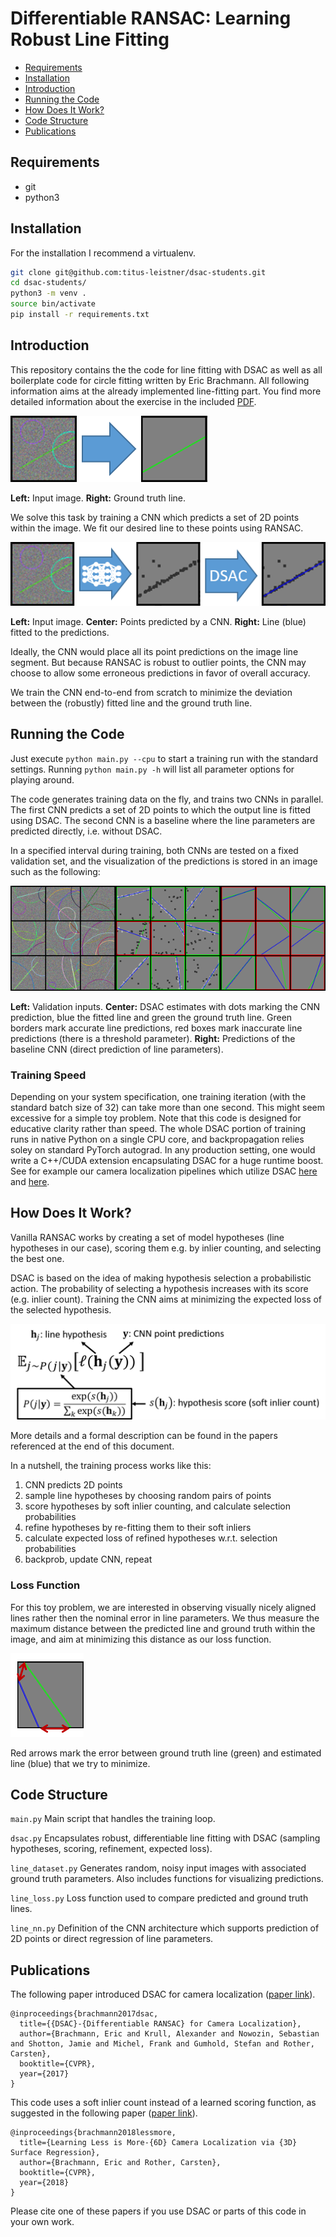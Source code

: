 # Differentiable RANSAC: Learning Robust Line Fitting

- [Requirements](#requirements)
- [Installation](#installation)
- [Introduction](#introduction)
- [Running the Code](#running-the-code)
- [How Does It Work?](#how-does-it-work)
- [Code Structure](#code-structure)
- [Publications](#publications)

## Requirements
* git
* python3

## Installation

For the installation I recommend a virtualenv.
```sh
git clone git@github.com:titus-leistner/dsac-students.git
cd dsac-students/
python3 -m venv .
source bin/activate
pip install -r requirements.txt
```

## Introduction

This repository contains the the code for line fitting with DSAC as well as all boilerplate code for circle fitting written by Eric Brachmann. 
All following information aims at the already implemented line-fitting part.
You find more detailed information about the exercise in the included [PDF](./task.pdf).

![Input and desired output.](./images/task.png)

**Left:** Input image. **Right:** Ground truth line.

We solve this task by training a CNN which predicts a set of 2D points within the image. 
We fit our desired line to these points using RANSAC.

![DSAC line fitting.](./images/dsac.png)

**Left:** Input image. **Center:** Points predicted by a CNN. **Right:** Line (blue) fitted to the predictions.

Ideally, the CNN would place all its point predictions on the image line segment.
But because RANSAC is robust to outlier points, the CNN may choose to allow some erroneous predictions in favor of overall accuracy. 

We train the CNN end-to-end from scratch to minimize the deviation between the (robustly) fitted line and the ground truth line.

## Running the Code

Just execute `python main.py --cpu` to start a training run with the standard settings. 
Running `python main.py -h` will list all parameter options for playing around.

The code generates training data on the fly, and trains two CNNs in parallel. 
The first CNN predicts a set of 2D points to which the output line is fitted using DSAC.
The second CNN is a baseline where the line parameters are predicted directly, i.e. without DSAC.

In a specified interval during training, both CNNs are tested on a fixed validation set, and the visualization of the predictions is stored in an image such as the following:

![Training output.](./images/example_output.png)

**Left:** Validation inputs. **Center:** DSAC estimates with dots marking the CNN prediction, blue the fitted line and green the ground truth line. Green borders mark accurate line predictions, red boxes mark inaccurate line predictions (there is a threshold parameter). **Right:** Predictions of the baseline CNN (direct prediction of line parameters).

### Training Speed

Depending on your system specification, one training iteration (with the standard batch size of 32) can take more than one second.
This might seem excessive for a simple toy problem.
Note that this code is designed for educative clarity rather than speed. 
The whole DSAC portion of training runs in native Python on a single CPU core, and backpropagation relies soley on standard PyTorch autograd.
In any production setting, one would write a C++/CUDA extension encapsulating DSAC for a huge runtime boost.
See for example our camera localization pipelines which utilize DSAC [here](https://github.com/cvlab-dresden/DSAC) and [here](https://github.com/vislearn/LessMore).

## How Does It Work?

Vanilla RANSAC works by creating a set of model hypotheses (line hypotheses in our case), scoring them e.g. by inlier counting, and selecting the best one.

DSAC is based on the idea of making hypothesis selection a probabilistic action. 
The probability of selecting a hypothesis increases with its score (e.g. inlier count).
Training the CNN aims at minimizing the expected loss of the selected hypothesis. 

![Training output.](./images/dsac_eq.png)

More details and a formal description can be found in the papers referenced at the end of this document. 

In a nutshell, the training process works like this:

1. CNN predicts 2D points
2. sample line hypotheses by choosing random pairs of points
3. score hypotheses by soft inlier counting, and calculate selection probabilities
4. refine hypotheses by re-fitting them to their soft inliers
5. calculate expected loss of refined hypotheses w.r.t. selection probabilities
6. backprob, update CNN, repeat

### Loss Function

For this toy problem, we are interested in observing visually nicely aligned lines rather then the nominal error in line parameters. 
We thus measure the maximum distance between the predicted line and ground truth within the image, and aim at minimizing this distance as our loss function.

![Loss function.](./images/loss.png)

Red arrows mark the error between ground truth line (green) and estimated line (blue) that we try to minimize.

## Code Structure

`main.py` Main script that handles the training loop.

`dsac.py` Encapsulates robust, differentiable line fitting with DSAC (sampling hypotheses, scoring, refinement, expected loss).

`line_dataset.py` Generates random, noisy input images with associated ground truth parameters. Also includes functions for visualizing predictions.

`line_loss.py` Loss function used to compare predicted and ground truth lines.

`line_nn.py` Definition of the CNN architecture which supports prediction of 2D points or direct regression of line parameters.

## Publications

The following paper introduced DSAC for camera localization ([paper link](https://arxiv.org/abs/1611.05705)).

```
@inproceedings{brachmann2017dsac,
  title={{DSAC}-{Differentiable RANSAC} for Camera Localization},
  author={Brachmann, Eric and Krull, Alexander and Nowozin, Sebastian and Shotton, Jamie and Michel, Frank and Gumhold, Stefan and Rother, Carsten},
  booktitle={CVPR},
  year={2017}
}
```

This code uses a soft inlier count instead of a learned scoring function, as suggested in the following paper ([paper link](https://arxiv.org/abs/1711.10228)).

```
@inproceedings{brachmann2018lessmore,
  title={Learning Less is More-{6D} Camera Localization via {3D} Surface Regression},
  author={Brachmann, Eric and Rother, Carsten},
  booktitle={CVPR},
  year={2018}
}
```

Please cite one of these papers if you use DSAC or parts of this code in your own work.
